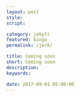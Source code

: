 ```yaml
---
layout: post
style:
script:

category: jekyll
featured: bingo
permalink: /jerk/

title: Coming soon
short: Coming soon
description:
keywords:

date: 2017-09-01 05:00:00
---
```

